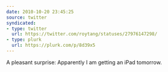 ```yaml
---
date: 2010-10-20 23:45:25
source: twitter
syndicated:
- type: twitter
  url: https://twitter.com/roytang/statuses/27976147298/
- type: plurk
  url: https://plurk.com/p/8d39x5
---
```


A pleasant surprise: Apparently I am getting an iPad tomorrow.